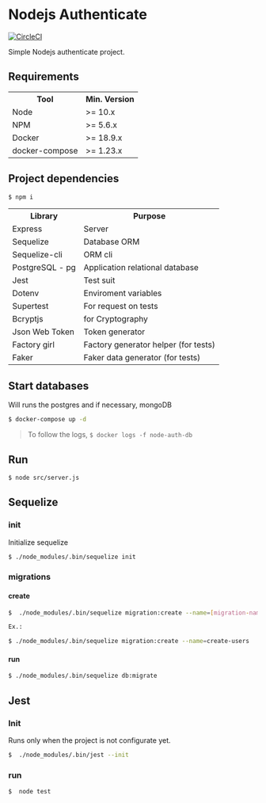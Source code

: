 # Nodejs Authenticate

[![CircleCI](https://circleci.com/gh/nogsantos/node-auth.svg?style=svg)](https://circleci.com/gh/nogsantos/node-auth)

Simple Nodejs authenticate project.

## Requirements

<table>
    <tbody>
        <tr>
            <th>Tool</th>
            <th>Min. Version</th>
        </tr>
        <tr>
            <td>Node</td>
            <td>>= 10.x</td>
        </tr>
        <tr>
            <td>NPM</td>
            <td>>= 5.6.x</td>
        </tr>
        <tr>
            <td>Docker</td>
            <td>>= 18.9.x</td>
        </tr>
        <tr>
            <td>docker-compose</td>
            <td>>= 1.23.x</td>
        </tr>
    </tbody>
</table>

## Project dependencies

```bash
$ npm i
```

<table>
    <tbody>
        <tr>
            <th>Library</th>
            <th>Purpose</th>
        </tr>
        <tr>
            <td>Express</td>
            <td>Server</td>
        </tr>
        <tr>
            <td>Sequelize</td>
            <td>Database ORM</td>
        </tr>
        <tr>
            <td>Sequelize-cli</td>
            <td>ORM cli</td>
        </tr>
        <tr>
            <td>PostgreSQL - pg</td>
            <td>Application relational database</td>
        </tr>
        <tr>
            <td>Jest</td>
            <td>Test suit</td>
        </tr>
        <tr>
            <td>Dotenv</td>
            <td>Enviroment variables</td>
        </tr>
        <tr>
            <td>Supertest</td>
            <td>For request on tests</td>
        </tr>
        <tr>
            <td>Bcryptjs</td>
            <td>for Cryptography</td>
        </tr>
        <tr>
            <td>Json Web Token</td>
            <td>Token generator</td>
        </tr>
        <tr>
            <td>Factory girl</td>
            <td>Factory generator helper (for tests)</td>
        </tr>
        <tr>
            <td>Faker</td>
            <td>Faker data generator (for tests)</td>
        </tr>
    </tbody>
</table>

## Start databases

Will runs the postgres and if necessary, mongoDB

```bash
$ docker-compose up -d
```

> To follow the logs, `$ docker logs -f node-auth-db`

## Run

```bash
$ node src/server.js
```

## Sequelize

### init

Initialize sequelize

```bash
$ ./node_modules/.bin/sequelize init
```

### migrations

#### create

```bash
$  ./node_modules/.bin/sequelize migration:create --name=[migration-name]

Ex.:

$ ./node_modules/.bin/sequelize migration:create --name=create-users
```

#### run

```bash
$ ./node_modules/.bin/sequelize db:migrate
```

## Jest

### Init

Runs only when the project is not configurate yet.

```bash
$  ./node_modules/.bin/jest --init
```

### run

```bash
$  node test
```
